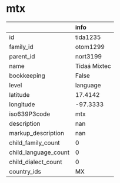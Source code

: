# mtx
|                      | info         |
|:---------------------|:-------------|
| id                   | tida1235     |
| family_id            | otom1299     |
| parent_id            | nort3199     |
| name                 | Tidaá Mixtec |
| bookkeeping          | False        |
| level                | language     |
| latitude             | 17.4142      |
| longitude            | -97.3333     |
| iso639P3code         | mtx          |
| description          | nan          |
| markup_description   | nan          |
| child_family_count   | 0            |
| child_language_count | 0            |
| child_dialect_count  | 0            |
| country_ids          | MX           |